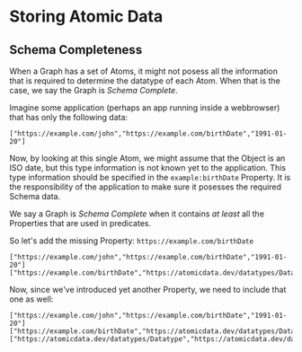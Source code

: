 # Storing Atomic Data

## Schema Completeness

When a Graph has a set of Atoms, it might not posess all the information that is required to determine the datatype of each Atom.
When that is the case, we say the Graph is _Schema Complete_.

Imagine some application (perhaps an app running inside a webbrowser) that has only the following data:

```ndjson
["https://example.com/john","https://example.com/birthDate","1991-01-20"]
```

Now, by looking at this single Atom, we might assume that the Object is an ISO date,
but this type information is not known yet to the application.
This type information should be specified in the `example:birthDate` Property.
It is the responsibility of the application to make sure it posesses the required Schema data.

We say a Graph is _Schema Complete_ when it contains _at least_ all the Properties that are used in predicates.

So let's add the missing Property: `https://example.com/birthDate`

```ndjson
["https://example.com/john","https://example.com/birthDate","1991-01-20"]
["https://example.com/birthDate","https://atomicdata.dev/datatypes/Datatype","https://atomicdata.dev/datatypes/dateTime"]
```

Now, since we've introduced yet another Property, we need to include that one as well:

```ndjson
["https://example.com/john","https://example.com/birthDate","1991-01-20"]
["https://example.com/birthDate","https://atomicdata.dev/datatypes/Datatype","https://atomicdata.dev/datatypes/dateTime"]
["https://atomicdata.dev/datatypes/Datatype","https://atomicdata.dev/datatypes/Datatype","https://atomicdata.dev/datatypes/atomicURI"]
```
